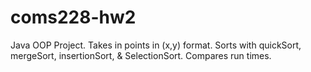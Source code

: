 # coms228-hw2
Java OOP Project. Takes in points in (x,y) format. Sorts with quickSort, mergeSort, insertionSort, &amp; SelectionSort. Compares run times.
